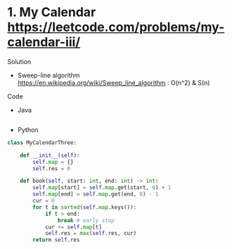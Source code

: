 # 1. My Calendar https://leetcode.com/problems/my-calendar-iii/

Solution

- Sweep-line algorithm https://en.wikipedia.org/wiki/Sweep_line_algorithm : O(n^2) & S(n)

Code

- Java

```java

```

- Python

```python
class MyCalendarThree:

    def __init__(self):
        self.map = {}
        self.res = 0

    def book(self, start: int, end: int) -> int:
        self.map[start] = self.map.get(start, 0) + 1
        self.map[end] = self.map.get(end, 0) - 1
        cur = 0
        for t in sorted(self.map.keys()):
            if t > end:
                break # early stop
            cur += self.map[t]
            self.res = max(self.res, cur)
        return self.res
```